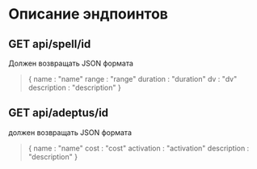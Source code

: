 # Описание эндпоинтов

## GET api/spell/id
Должен возвращать JSON формата
>   { 
>       name : "name"
>       range : "range"
>       duration : "duration"
>       dv : "dv"
>       description : "description"
>   }

## GET api/adeptus/id
должен возвращать JSON формата 
>   {
>       name : "name"
>       cost : "cost"
>       activation : "activation"
>       description : "description"
>   }


